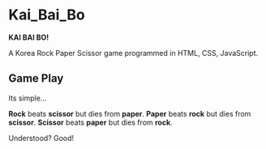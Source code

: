 # Kai_Bai_Bo

**KAI BAI BO!** 

A Korea Rock Paper Scissor game programmed in HTML, CSS, JavaScript.

## Game Play

Its simple...

**Rock** beats **scissor** but dies from **paper**.
**Paper** beats **rock** but dies from **scissor**.
**Scissor** beats **paper** but dies from **rock**.

Understood? Good!



